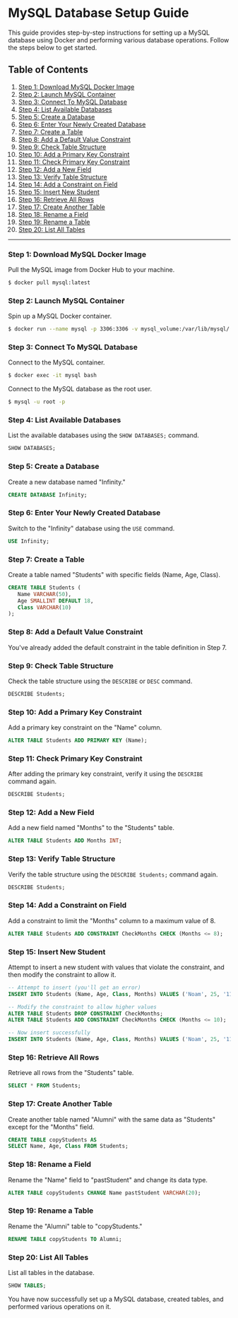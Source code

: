 # MySQL Database Setup Guide

This guide provides step-by-step instructions for setting up a MySQL database using Docker and performing various database operations. Follow the steps below to get started.

## Table of Contents

1. [Step 1: Download MySQL Docker Image](#step-1-download-mysql-docker-image)
2. [Step 2: Launch MySQL Container](#step-2-launch-mysql-container)
3. [Step 3: Connect To MySQL Database](#step-3-connect-to-mysql-database)
4. [Step 4: List Available Databases](#step-4-list-available-databases)
5. [Step 5: Create a Database](#step-5-create-a-database)
6. [Step 6: Enter Your Newly Created Database](#step-6-enter-your-newly-created-database)
7. [Step 7: Create a Table](#step-7-create-a-table)
8. [Step 8: Add a Default Value Constraint](#step-8-add-a-default-value-constraint)
9. [Step 9: Check Table Structure](#step-9-check-table-structure)
10. [Step 10: Add a Primary Key Constraint](#step-10-add-a-primary-key-constraint)
11. [Step 11: Check Primary Key Constraint](#step-11-check-primary-key-constraint)
12. [Step 12: Add a New Field](#step-12-add-a-new-field)
13. [Step 13: Verify Table Structure](#step-13-verify-table-structure)
14. [Step 14: Add a Constraint on Field](#step-14-add-a-constraint-on-field)
15. [Step 15: Insert New Student](#step-15-insert-new-student)
16. [Step 16: Retrieve All Rows](#step-16-retrieve-all-rows)
17. [Step 17: Create Another Table](#step-17-create-another-table)
18. [Step 18: Rename a Field](#step-18-rename-a-field)
19. [Step 19: Rename a Table](#step-19-rename-a-table)
20. [Step 20: List All Tables](#step-20-list-all-tables)

---

### Step 1: Download MySQL Docker Image

Pull the MySQL image from Docker Hub to your machine.

```bash
$ docker pull mysql:latest
```

### Step 2: Launch MySQL Container

Spin up a MySQL Docker container.

```bash
$ docker run --name mysql -p 3306:3306 -v mysql_volume:/var/lib/mysql/ -d -e "MYSQL_ROOT_PASSWORD=temp123" mysql
```

### Step 3: Connect To MySQL Database

Connect to the MySQL container.

```bash
$ docker exec -it mysql bash
```

Connect to the MySQL database as the root user.

```bash
$ mysql -u root -p
```

### Step 4: List Available Databases

List the available databases using the `SHOW DATABASES;` command.

```sql
SHOW DATABASES;
```

### Step 5: Create a Database

Create a new database named "Infinity."

```sql
CREATE DATABASE Infinity;
```

### Step 6: Enter Your Newly Created Database

Switch to the "Infinity" database using the `USE` command.

```sql
USE Infinity;
```

### Step 7: Create a Table

Create a table named "Students" with specific fields (Name, Age, Class).

```sql
CREATE TABLE Students (
   Name VARCHAR(50),
   Age SMALLINT DEFAULT 18,
   Class VARCHAR(10)
);
```

### Step 8: Add a Default Value Constraint

You've already added the default constraint in the table definition in Step 7.

### Step 9: Check Table Structure

Check the table structure using the `DESCRIBE` or `DESC` command.

```sql
DESCRIBE Students;
```

### Step 10: Add a Primary Key Constraint

Add a primary key constraint on the "Name" column.

```sql
ALTER TABLE Students ADD PRIMARY KEY (Name);
```

### Step 11: Check Primary Key Constraint

After adding the primary key constraint, verify it using the `DESCRIBE` command again.

```sql
DESCRIBE Students;
```

### Step 12: Add a New Field

Add a new field named "Months" to the "Students" table.

```sql
ALTER TABLE Students ADD Months INT;
```

### Step 13: Verify Table Structure

Verify the table structure using the `DESCRIBE Students;` command again.

```sql
DESCRIBE Students;
```

### Step 14: Add a Constraint on Field

Add a constraint to limit the "Months" column to a maximum value of 8.

```sql
ALTER TABLE Students ADD CONSTRAINT CheckMonths CHECK (Months <= 8);
```

### Step 15: Insert New Student

Attempt to insert a new student with values that violate the constraint, and then modify the constraint to allow it.

```sql
-- Attempt to insert (you'll get an error)
INSERT INTO Students (Name, Age, Class, Months) VALUES ('Noam', 25, '110', 9);

-- Modify the constraint to allow higher values
ALTER TABLE Students DROP CONSTRAINT CheckMonths;
ALTER TABLE Students ADD CONSTRAINT CheckMonths CHECK (Months <= 10);

-- Now insert successfully
INSERT INTO Students (Name, Age, Class, Months) VALUES ('Noam', 25, '110', 9);
```

### Step 16: Retrieve All Rows

Retrieve all rows from the "Students" table.

```sql
SELECT * FROM Students;
```

### Step 17: Create Another Table

Create another table named "Alumni" with the same data as "Students" except for the "Months" field.

```sql
CREATE TABLE copyStudents AS
SELECT Name, Age, Class FROM Students;
```

### Step 18: Rename a Field

Rename the "Name" field to "pastStudent" and change its data type.

```sql
ALTER TABLE copyStudents CHANGE Name pastStudent VARCHAR(20);
```

### Step 19: Rename a Table

Rename the "Alumni" table to "copyStudents."

```sql
RENAME TABLE copyStudents TO Alumni;
```

### Step 20: List All Tables

List all tables in the database.

```sql
SHOW TABLES;
```

You have now successfully set up a MySQL database, created tables, and performed various operations on it.

